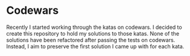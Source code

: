 # Codewars

Recently I started working through the katas on codewars. I decided to create this repository to hold my solutions to those katas. None of the solutions have been refactored after passing the tests on codewars. Instead, I aim to preserve the first solution I came up with for each kata.